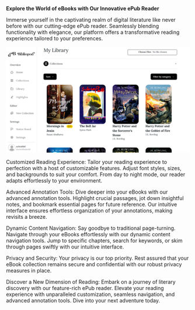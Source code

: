<b>Explore the World of eBooks with Our Innovative ePub Reader</b>

Immerse yourself in the captivating realm of digital literature like never before with our cutting-edge ePub reader. Seamlessly blending functionality with elegance, our platform offers a transformative reading experience tailored to your preferences.

![Home](Screenshots/screencapture-localhost-5173-2024-03-29-15_02_11.png)

Customized Reading Experience: Tailor your reading experience to perfection with a host of customizable features. Adjust font styles, sizes, and backgrounds to suit your comfort. From day to night mode, our reader adapts effortlessly to your environment.

Advanced Annotation Tools: Dive deeper into your eBooks with our advanced annotation tools. Highlight crucial passages, jot down insightful notes, and bookmark essential pages for future reference. Our intuitive interface ensures effortless organization of your annotations, making revisits a breeze.

Dynamic Content Navigation: Say goodbye to traditional page-turning. Navigate through your eBooks effortlessly with our dynamic content navigation tools. Jump to specific chapters, search for keywords, or skim through pages swiftly with our intuitive interface.

Privacy and Security: Your privacy is our top priority. Rest assured that your eBook collection remains secure and confidential with our robust privacy measures in place.

Discover a New Dimension of Reading: Embark on a journey of literary discovery with our feature-rich ePub reader. Elevate your reading experience with unparalleled customization, seamless navigation, and advanced annotation tools. Dive into your next adventure today.

